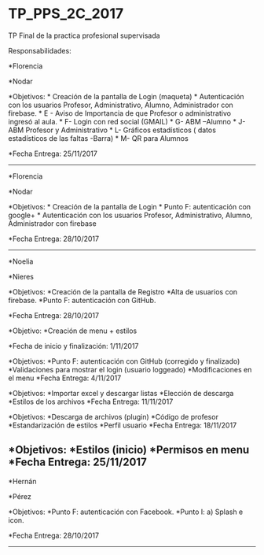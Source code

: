 # TP_PPS_2C_2017
TP Final de la practica profesional supervisada

Responsabilidades:

*Florencia

*Nodar

*Objetivos:
    * Creación de la pantalla de Login (maqueta)
    * Autenticación con los usuarios Profesor, Administrativo, Alumno, Administrador con firebase. 
    * E - Aviso de Importancia de que Profesor o administrativo ingresó al aula.
    * F- Login con red social (GMAIL)
    * G- ABM –Alumno
    * J- ABM Profesor y Administrativo
    * L- Gráficos estadísticos ( datos estadísticos de las faltas -Barra)
    * M- QR para Alumnos
    
*Fecha Entrega: 25/11/2017



--------------------------------------------------------------------------------------
*Florencia

*Nodar

*Objetivos:
    * Creación de la pantalla de Login
    * Punto F: autenticación con google+
    * Autenticación con los usuarios Profesor, Administrativo, Alumno, Administrador con firebase
    
*Fecha Entrega: 28/10/2017
    
--------------------------------------------------------------------------------------
*Noelia

*Nieres

*Objetivos:
    *Creación de la pantalla de Registro
    *Alta de usuarios con firebase.
    *Punto F: autenticación con GitHub.
    
*Fecha Entrega: 28/10/2017

*Objetivo:
    *Creación de menu + estilos
    
*Fecha de inicio y finalización: 1/11/2017

*Objetivos:
   *Punto F: autenticación con GitHub (corregido y finalizado)
   *Validaciones para mostrar el login (usuario loggeado)
   *Modificaciones en el menu
*Fecha Entrega: 4/11/2017

*Objetivos:
   *Importar excel y descargar listas
   *Elección de descarga 
   *Estilos de los archivos
*Fecha Entrega: 11/11/2017

*Objetivos:
   *Descarga de archivos (plugin)
   *Código de profesor 
   *Estandarización de estilos
   *Perfil usuario
*Fecha Entrega: 18/11/2017

*Objetivos:
   *Estilos (inicio)
   *Permisos en menu
*Fecha Entrega: 25/11/2017
---------------------------------------------------------------------------------------
*Hernán

*Pérez

*Objetivos:
    *Punto F: autenticación con Facebook.
    *Punto I: a) Splash e icon.
    
*Fecha Entrega: 28/10/2017

---------------------------------------------------------------------------------------
